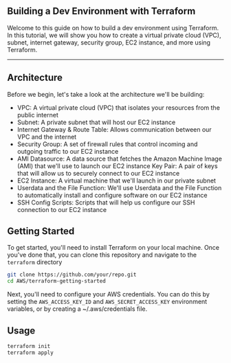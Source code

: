 ## **Building a Dev Environment with Terraform**

Welcome to this guide on how to build a dev environment using Terraform. In this tutorial, we will show you how to create a virtual private cloud (VPC), subnet, internet gateway, security group, EC2 instance, and more using Terraform.

---------------------

## **Architecture**
Before we begin, let's take a look at the architecture we'll be building:

- VPC: A virtual private cloud (VPC) that isolates your resources from the public internet
- Subnet: A private subnet that will host our EC2 instance
- Internet Gateway & Route Table: Allows communication between our VPC and the internet
- Security Group: A set of firewall rules that control incoming and outgoing traffic to our EC2 instance
- AMI Datasource: A data source that fetches the Amazon Machine Image (AMI) that we'll use to launch our EC2 instance
Key Pair: A pair of keys that will allow us to securely connect to our EC2 instance
- EC2 Instance: A virtual machine that we'll launch in our private subnet
- Userdata and the File Function: We'll use Userdata and the File Function to automatically install and configure software on our EC2 instance
- SSH Config Scripts: Scripts that will help us configure our SSH connection to our EC2 instance

## **Getting Started**
To get started, you'll need to install Terraform on your local machine. Once you've done that, you can clone this repository and navigate to the `terraform` directory


```bash
git clone https://github.com/your/repo.git
cd AWS/terraform-getting-started
```

Next, you'll need to configure your AWS credentials. You can do this by setting the `AWS_ACCESS_KEY_ID` and `AWS_SECRET_ACCESS_KEY` environment variables, or by creating a ~/.aws/credentials file.


## **Usage**

```csharp
terraform init
terraform apply
```


